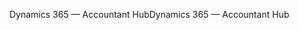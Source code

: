 <span data-ttu-id="8e4e8-101">Dynamics 365 — Accountant Hub</span><span class="sxs-lookup"><span data-stu-id="8e4e8-101">Dynamics 365 — Accountant Hub</span></span>
